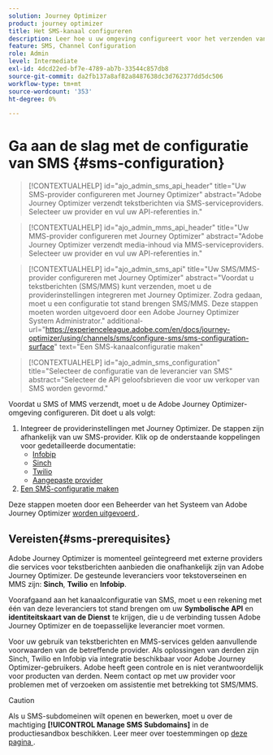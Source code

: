 ```yaml
---
solution: Journey Optimizer
product: journey optimizer
title: Het SMS-kanaal configureren
description: Leer hoe u uw omgeving configureert voor het verzenden van tekstberichten met Journey Optimizer
feature: SMS, Channel Configuration
role: Admin
level: Intermediate
exl-id: 4dcd22ed-bf7e-4789-ab7b-33544c857db8
source-git-commit: da2fb137a8af82a8487638dc3d762377dd5dc506
workflow-type: tm+mt
source-wordcount: '353'
ht-degree: 0%

---
```


# Ga aan de slag met de configuratie van SMS {#sms-configuration}

>[!CONTEXTUALHELP]
>id="ajo_admin_sms_api_header"
>title="Uw SMS-provider configureren met Journey Optimizer"
>abstract="Adobe Journey Optimizer verzendt tekstberichten via SMS-serviceproviders. Selecteer uw provider en vul uw API-referenties in."

>[!CONTEXTUALHELP]
>id="ajo_admin_mms_api_header"
>title="Uw MMS-provider configureren met Journey Optimizer"
>abstract="Adobe Journey Optimizer verzendt media-inhoud via MMS-serviceproviders. Selecteer uw provider en vul uw API-referenties in."

>[!CONTEXTUALHELP]
>id="ajo_admin_sms_api"
>title="Uw SMS/MMS-provider configureren met Journey Optimizer"
>abstract="Voordat u tekstberichten (SMS/MMS) kunt verzenden, moet u de providerinstellingen integreren met Journey Optimizer. Zodra gedaan, moet u een configuratie tot stand brengen SMS/MMS. Deze stappen moeten worden uitgevoerd door een Adobe Journey Optimizer System Administrator."
>additional-url="https://experienceleague.adobe.com/en/docs/journey-optimizer/using/channels/sms/configure-sms/sms-configuration-surface" text="Een SMS-kanaalconfiguratie maken"

>[!CONTEXTUALHELP]
>id="ajo_admin_sms_configuration"
>title="Selecteer de configuratie van de leverancier van SMS"
>abstract="Selecteer de API geloofsbrieven die voor uw verkoper van SMS worden gevormd."

Voordat u SMS of MMS verzendt, moet u de Adobe Journey Optimizer-omgeving configureren. Dit doet u als volgt:

1. Integreer de providerinstellingen met Journey Optimizer.
De stappen zijn afhankelijk van uw SMS-provider. Klik op de onderstaande koppelingen voor gedetailleerde documentatie:
   * [Infobip](sms-configuration-infobip.md)
   * [Sinch](sms-configuration-sinch.md)
   * [Twilio](sms-configuration-twilio.md)
   * [Aangepaste provider](sms-configuration-custom.md)
1. [Een SMS-configuratie maken](sms-configuration-surface.md)

Deze stappen moeten door een Beheerder van het Systeem van Adobe Journey Optimizer [ worden uitgevoerd ](../start/path/administrator.md).

## Vereisten{#sms-prerequisites}

Adobe Journey Optimizer is momenteel geïntegreerd met externe providers die services voor tekstberichten aanbieden die onafhankelijk zijn van Adobe Journey Optimizer. De gesteunde leveranciers voor tekstoverseinen en MMS zijn: **Sinch**, **Twilio** en **Infobip**.

Voorafgaand aan het kanaalconfiguratie van SMS, moet u een rekening met één van deze leveranciers tot stand brengen om uw **Symbolische API** en **identiteitskaart van de Dienst** te krijgen, die u de verbinding tussen Adobe Journey Optimizer en de toepasselijke leverancier moet vormen.

Voor uw gebruik van tekstberichten en MMS-services gelden aanvullende voorwaarden van de betreffende provider. Als oplossingen van derden zijn Sinch, Twilio en Infobip via integratie beschikbaar voor Adobe Journey Optimizer-gebruikers. Adobe heeft geen controle en is niet verantwoordelijk voor producten van derden. Neem contact op met uw provider voor problemen met of verzoeken om assistentie met betrekking tot SMS/MMS.

>[!CAUTION]
>
>Als u SMS-subdomeinen wilt openen en bewerken, moet u over de machtiging **[!UICONTROL Manage SMS Subdomains]** in de productiesandbox beschikken. Leer meer over toestemmingen op [ deze pagina ](../administration/high-low-permissions.md#administration-permissions).
>

